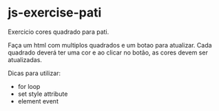 # js-exercise-pati
Exercicio cores quadrado para pati.

Faça um html com multiplos quadrados e um botao para atualizar.
Cada quadrado deverá ter uma cor e ao clicar no botão, as cores devem ser atualizadas.

Dicas para utilizar:
- for loop
- set style attribute
- element event
